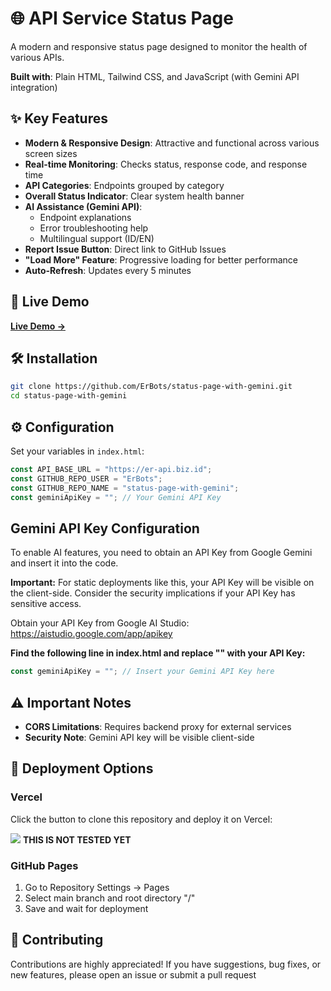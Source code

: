 # 🌐 API Service Status Page

A modern and responsive status page designed to monitor the health of various APIs.

**Built with**: Plain HTML, Tailwind CSS, and JavaScript (with Gemini API integration)

## ✨ Key Features

- **Modern & Responsive Design**: Attractive and functional across various screen sizes
- **Real-time Monitoring**: Checks status, response code, and response time
- **API Categories**: Endpoints grouped by category
- **Overall Status Indicator**: Clear system health banner
- **AI Assistance (Gemini API)**:
  - Endpoint explanations
  - Error troubleshooting help
  - Multilingual support (ID/EN)
- **Report Issue Button**: Direct link to GitHub Issues
- **"Load More" Feature**: Progressive loading for better performance
- **Auto-Refresh**: Updates every 5 minutes

## 🚀 Live Demo

[**Live Demo →**](https://er-api.biz.id/status)

## 🛠️ Installation

```bash
git clone https://github.com/ErBots/status-page-with-gemini.git
cd status-page-with-gemini
```

## ⚙️ Configuration

Set your variables in `index.html`:

```javascript
const API_BASE_URL = "https://er-api.biz.id";
const GITHUB_REPO_USER = "ErBots";
const GITHUB_REPO_NAME = "status-page-with-gemini";
const geminiApiKey = ""; // Your Gemini API Key
```

## Gemini API Key Configuration

To enable AI features, you need to obtain an API Key from Google Gemini and insert it into the code.

****Important:****
For static deployments like this, your API Key will be visible on the client-side. Consider the security implications if your API Key has sensitive access.

Obtain your API Key from Google AI Studio: https://aistudio.google.com/app/apikey

**Find the following line in index.html and replace "" with your API Key:**

```js
const geminiApiKey = ""; // Insert your Gemini API Key here
```

## ⚠️ Important Notes

- **CORS Limitations**: Requires backend proxy for external services
- **Security Note**: Gemini API key will be visible client-side

## 🚀 Deployment Options

### Vercel

Click the button to clone this repository and deploy it on Vercel:

[![](https://vercel.com/button)](https://vercel.com/new/clone?s=https%3A%2F%2Fgithub.com%2Ferbots%2Fstatus-page-with-gemini&showOptionalTeamCreation=false) ****THIS IS NOT TESTED YET****

### GitHub Pages

1. Go to Repository Settings → Pages
2. Select main branch and root directory "/"
3. Save and wait for deployment

## 🤝 Contributing

Contributions are highly appreciated! If you have suggestions, bug fixes, or new features, please open an issue or submit a pull request
